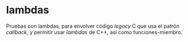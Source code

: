 # lambdas
Pruebas con lambdas, para envolver código *legacy* C que usa el patrón *callback*, y permitir usar *lambdas* de C++, así como funciones-miembro.
